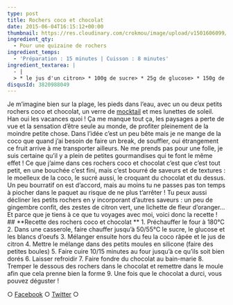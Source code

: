 ```yaml
---
type: post
title: Rochers coco et chocolat
date: 2015-06-04T16:15:12+00:00
thumbnail: https://res.cloudinary.com/crokmou/image/upload/v1501606099/rochers-coco-recette-crokmou-blog-culinaire-160x107_czirhw.jpg
ingredient_qty: 
  - Pour une quizaine de rochers
ingredient_temps: 
  - 'Préparation : 15 minutes | Cuisson : 8 minutes'
ingredient_textarea: |
  - |
  > * le jus d'un citron> * 100g de sucre> * 25g de glucose> * 150g de coco râpée> * 75g de blancs d'oeufs> * chocolat noir
disqusId: 3820988049
---
```


Je m’imagine bien sur la plage, les pieds dans l’eau, avec un ou deux petits rochers coco et chocolat, un verre de [mocktail](http://www.crokmou.com/mocktail-cocktail-sans-alcool/) et mes lunettes de soleil. Han oui les vacances quoi ! Ça me manque tout ça, les paysages a perte de vue et la sensation d’être seule au monde, de profiter pleinement de la moindre petite chose. Dans l’idée c’est un peu bête mais je ne mange de la coco que quand j’ai besoin de faire un break, de souffler, oui étrangement ce fruit arrive à me transporter ailleurs. Ne me prends pas pour une folle, je suis certaine qu’il y a plein de petites gourmandises qui te font le même effet ! Ce que j’aime dans ces rochers coco et chocolat c’est que c’est tout petit, en une bouchée c’est fini, mais c’est bourré de saveurs et de textures : le moelleux de la coco, le sucré aussi, le croquant du chocolat et du dessus. Un peu bourratif on est d’accord, mais au moins tu ne passes pas ton temps à piocher dans le paquet au risque de ne plus t’arrêter ! Tu peux aussi décliner les petits rochers en y incorporant d’autres saveurs : un peu de gingembre confit, des zestes de citron vert, une lichette de fleur d’oranger… Et parce que je tiens à ce que tu voyages avec moi, voici donc la recette !   ## **Recette des rochers coco et chocolat ** 1\. Préchauffer le four à 180°C 2\. Dans une casserole, faire chauffer jusqu’à 50/55°C le sucre, le glucose et les blancs d’oeufs 3\. Mélanger ensuite hors du feu la coco râpée et le jus de citron 4\. Mettre le mélange dans des petits moules en silicone (faire des petites boules) 5\. Faire cuire 10/15 minutes au four jusqu’à ce qu’ils soit bien dorés 6\. Laisser refroidir 7\. Faire fondre du chocolat au bain-marie 8\. Tremper le dessous des rochers dans le chocolat et remettre dans le moule afin que cela prenne bien la forme 9\. Une fois que le chocolat a durci, vous pouvez déguster !  

○ [Facebook](https://www.facebook.com/crokmou.blog) ○ [Twitter](https://twitter.com/Crokmou) ○